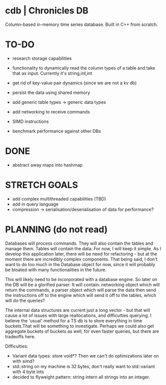 # cdb | Chronicles DB

Column-based in-memory time series database. Built in C++ from scratch.

# TO-DO

- research storage capabilities
- functionality to dynamically read the column types of a table and take that as input. Currently it's string,int,int
- get rid of key-value pair dynamics (since we are not a kv db)

- persist the data using shared memory
- add generic table types -> generic data types
- add networking to receive commands
- SIMD instructions
- benchmark performance against other DBs

# DONE

- abstract away maps into hashmap

# STRETCH GOALS

- add complex multithreaded capabilities (TBD)
- add in query language
- compression -> serialisation/deserialisation of data for performance?

# PLANNING (do not read)

Databases will process commands. They will also contain the tables and manage 
them. Tables will contain the data. For now, I will keep it simple. As I develop
this application later, there will be need for refactoring - but at the moment
there are incredibly complex components. That being said, I don't want to do
too much in the Database object for now, since it will probably be bloated with
many functionalities in the future.

This will likely need to be incorporated with a database engine. So later on the
DB will be a glorified parser:
It will contain: networking object which will return the commands, a parser object
which will parse the data then send the instructions off to the engine which
will send it off to the tables, which will do the queries?

The internal data structures are current just a long vector - but that will cause a 
lot of issues with large reallocations, and difficulties querying. I believe the 'usual'
method for a TS db is to store everything in time buckets.That will be something to
investigate. Perhaps we could also get aggregate buckets of buckets as well, for even
faster queries, but there are tradeoffs here.

Difficulties:
- Variant data types: store void*? Then we can't do optimizations later on with simd?
- std::string on my machine is 32 bytes, don't really want to std::variant with 4 byte ints
- decided to flyweight pattern: string intern all strings into an integer.
